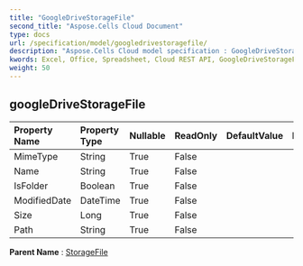 ```yaml
---
title: "GoogleDriveStorageFile"
second_title: "Aspose.Cells Cloud Document"
type: docs
url: /specification/model/googledrivestoragefile/
description: "Aspose.Cells Cloud model specification : GoogleDriveStorageFile. Effortlessly handle Excel and other spreadsheet documents with features like opening, generating, editing, splitting, merging, comparing, and converting."
kwords: Excel, Office, Spreadsheet, Cloud REST API, GoogleDriveStorageFile
weight: 50
---
```


## **googleDriveStorageFile**

 

| Property Name | Property Type | Nullable |  ReadOnly | DefaultValue | Description | 
| :- | :- | :- |:- |  :- | :- |
| MimeType | String | True |  False |  |  |  
| Name | String | True |  False |  |  |  
| IsFolder | Boolean | True |  False |  |  |  
| ModifiedDate | DateTime | True |  False |  |  |  
| Size | Long | True |  False |  |  |  
| Path | String | True |  False |  |  |  

**Parent Name** : [StorageFile](/specification/model/storagefile)

